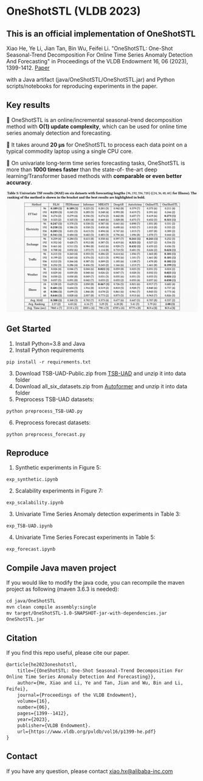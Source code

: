 # OneShotSTL (VLDB 2023)

## This is an official implementation of OneShotSTL

Xiao He, Ye Li, Jian Tan, Bin Wu, Feifei Li. "OneShotSTL: One-Shot Seasonal-Trend Decomposition For Online Time Series Anomaly Detection And Forecasting" in Proceedings of the VLDB Endowment 16, 06 (2023), 1399-1412. [Paper](https://www.vldb.org/pvldb/vol16/p1399-he.pdf)

with a Java artifact (java/OneShotSTL/OneShotSTL.jar) and Python scripts/notebooks for reproducing experiments in the paper.

## Key results
:star2: OneShotSTL is an online/incremental seasonal-trend decomposition method with **O(1) update complexity**, which can be used for online time series anomaly detection and forecasting. 

:star2: It takes around **20 μs** for OneShotSTL to process each data point on a typical commodity laptop using a single CPU core.

:star2: On univariate long-term time series forecasting tasks, OneShotSTL is more than **1000 times faster** than the state-of- the-art deep learning/Transformer based methods with **comparable or even better accuracy**.

![alt text](https://github.com/xiao-he/OneShotSTL/blob/main/pic/table5.png)


## Get Started
1. Install Python=3.8 and Java
2. Install Python requirements
```
pip install -r requirements.txt
```
3. Download TSB-UAD-Public.zip from [TSB-UAD](https://github.com/TheDatumOrg/TSB-UAD) and unzip it into data folder
4. Download all_six_datasets.zip from [Autoformer](https://github.com/thuml/Autoformer) and unzip it into data folder
5. Preprocess TSB-UAD datasets: 
```
python preprocess_TSB-UAD.py 
```
6. Preprocess forecast datasets: 
```
python preprocess_forecast.py 
```

## Reproduce
1. Synthetic experiments in Figure 5: 
```
exp_synthetic.ipynb
```
2. Scalability experiments in Figure 7: 
```
exp_scalability.ipynb
```
3. Univariate Time Series Anomaly detection experiments in Table 3:
```
exp_TSB-UAD.ipynb
```
4. Univariate Time Series Forecast experiments in Table 5:
```
exp_forecast.ipynb
```

## Compile Java maven project
If you would like to modify the java code, you can recompile the maven project as following (maven 3.6.3 is needed):
```
cd java/OneShotSTL
mvn clean compile assembly:single
mv target/OneShotSTL-1.0-SNAPSHOT-jar-with-dependencies.jar OneShotSTL.jar
```

## Citation
If you find this repo useful, please cite our paper.
```
@article{he2023oneshotstl,
	title={{OneShotSTL: One-Shot Seasonal-Trend Decomposition For Online Time Series Anomaly Detection And Forecasting}},
	author={He, Xiao and Li, Ye and Tan, Jian and Wu, Bin and Li, Feifei},
	journal={Proceedings of the VLDB Endowment},
	volume={16},
	number={06},
	pages={1399--1412},
	year={2023},
	publisher={VLDB Endowment}.
    url={https://www.vldb.org/pvldb/vol16/p1399-he.pdf}
}
```

## Contact
If you have any question, please contact xiao.hx@alibaba-inc.com
